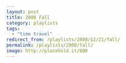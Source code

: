 ```yaml
---
layout: post
title: 2008 Fall
category: playlists
tags:
  - "time travel"
redirect_from: /playlists/2008/12/21/fall/
permalink: /playlists/2008/fall/
image: http://placehold.it/600
---
```

